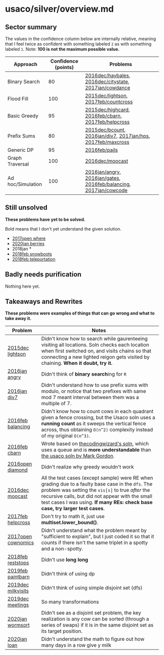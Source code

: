 # usaco/silver/overview.md

## Sector summary

The values in the confidence column below are internally relative, meaning that I feel twice as confident with something labeled `2` as with something labeled `1`. Note: **100 is not the maximum possible value.**

| Approach | Confidence (points) | Problems |
|----------|------------|----------|
Binary Search | 80 | [2016dec/haybales](2016dec/xhaybales/xmain_haybales.cpp), [2016dec/citystate](2016dec/xcitystate/xmain_citystate.cpp), [2017jan/cowdance](2017jan/xcowdance/xmain_cowdance.cpp)
Flood Fill | 100 | [2015dec/lightson](2015dec/xlightson/xmain_lightson.cpp), [2017feb/countcross](2017feb/xcountcross/xmain_countcross.cpp)
Basic Greedy | 95 | [2015dec/highcard](2015dec/xhighcard/xmain_highcard.cpp), [2016feb/cbarn](2016feb/xcbarn/xnew_cbarn.cpp), [2017feb/helpcross](2017feb/helpcross/main_helpcross.cpp)
Prefix Sums | 80 | [2015dec/bcount](2015dec/xbcount/xmain_bcount.cpp), [2016jan/div7](2016jan/xdiv7/xnew_div7.cpp), [2017jan/hps](2017jan/xhps/xmain_hps.cpp), [2017feb/maxcross](2017feb/xmaxcross/xmain_maxcross.cpp)
Generic DP | 95 | [2016feb/pails](2016feb/xpails/xmain_pails.cpp)
Graph Traversal | 100 | [2016dec/moocast](2016dec/xmoocast/xpurify_moocast.cpp)
Ad hoc/Simulation | 100 | [2016jan/angry](2016jan/xangry/xnew_angry.cpp), [2016jan/gates](2016jan/xgates/xmain_gates.cpp), [2016feb/balancing](2016jan/../2016feb/xbalancing/xnew_balancing.cpp), [2017jan/cowcode](2017jan/xcowcode/xmain_cowcode.cpp)

## Still unsolved

**These problems have yet to be solved.**

Bold means that I don't yet understand the given solution.

- [2017open where](./2017open/where/main_where.cpp)
- [2020jan berries](./2020jan/berries/main_berries.cpp)
- 2018jan *
- [2018feb snowboots](./2018feb/snowboots/new_snowboots.cpp)
- [2018feb teleportation](./2018feb/teleport/main_teleport.cpp)

## Badly needs purification

Nothing here yet.

## Takeaways and Rewrites

**These problems were examples of things that can go wrong and what to take away it.**

| Problem | Notes |
|----|----|
[2015dec lightson](./x2015dec/xlightson/xmain_lightson.cpp) | Didn't know how to search while gaurenteeing visiting all locations. Soln checks each location when first switched on, and visits chains so that connecting a new lighted reigon gets visited by chaining. **When it doubt, try it.**
[2016jan angry](./x2016jan/xangry/xnew_angry.cpp) | Didn't think of **binary search**ing for `R`
[2016jan div7](./x2016jan/xdiv7/xmain_div7.cpp) | Didn't understand how to use prefix sums with modulo, or notice that two prefixes with same mod 7 meant interval between them was a multiple of 7.
[2016feb balancing](./x2016feb/xbalancing/xnew_balancing.cpp) | Didn't know how to count cows in each quadrant given a fence crossing, but the Usaco soln uses a **running count** as it sweeps the vertical fence across, thus obtaining `O(n^2)` complexity instead of my original `O(n^3)`.
[2016feb cbarn](./x2016feb/xcbarn/xnew_cbarn.cpp) | Wrote based on [thecodingwizard's soln](https://github.com/thecodingwizard/competitive-programming/blob/master/USACO/2016feb/gold/cbarn.cpp), which uses a queue and is **more understandable** than [the usaco soln by Mark Gordon](http://usaco.org/current/data/sol_cbarn_gold_feb16.html).
[2016open diamond](./x2016open/xdiamond/xmain_diamond.cpp) | Didn't realize why greedy wouldn't work
[2016dec moocast](./x2016dec/xmoocast/xmain_moocast.cpp) | All the test cases (except sample) were RE when grading due to a faulty base case in the `dfs`. The problem was setting the `vis[s]` to true _after_ the recursive calls, but did not appear with the small test cases I was using. **If many REs: check base case, try larger test cases**.
[2017feb helpcross](./x2017feb/xhelpcross/xmain_helpcross.cpp) | Don't try to math it, just use **multiset.lower_bound()**.
[2017open cownomics](./2017open/xcownomics/xmain_cownomics.cpp) | Didn't understand what the problem meant by "sufficient to explain", but I just coded it so that it counts if there isn't the same triplet in a spotty and a non-spotty.
[2018feb reststops](./2018feb/xreststops/xmain_reststops.cpp) | Didn't use **long long**
[2019feb paintbarn](./2019feb/xpaintbarn/xmain_paintbarn.cpp) | Didn't think of using dp
[2019dec milkvisits](./x2019dec/xmilkvisits/xnew_milkvisits.cpp) | Didn't think of using simple disjoint set (dfs)
[2019dec meetings](./x2019dec/xmeetings/xmain_meetings.cpp) | So many transformations
[2020jan wormsort](./x2020jan/xwormsort/xmain_wormsort.cpp) | Didn't see as a disjoint set problem, the key realization is any cow can be sorted (through a series of swaps) if it is in the same disjoint set as its target position.
[2020jan loan](./x2020jan/xloan/xmain_loan.cpp) | Didn't understand the math to figure out how many days in a row give y milk
